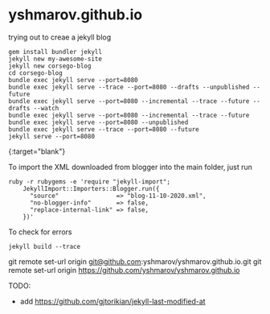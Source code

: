 # yshmarov.github.io
trying out to creae a jekyll blog
```
gem install bundler jekyll
jekyll new my-awesome-site
jekyll new corsego-blog
cd corsego-blog
bundle exec jekyll serve --port=8080
bundle exec jekyll serve --trace --port=8080 --drafts --unpublished --future
bundle exec jekyll serve --port=8080 --incremental --trace --future --drafts --watch
bundle exec jekyll serve --port=8080 --incremental --trace --future
bundle exec jekyll serve --port=8080 --unpublished
bundle exec jekyll serve --trace --port=8080 --future
jekyll serve --port=8080
```

{:target="blank"}

To import the XML downloaded from blogger into the main folder, just run

```
ruby -r rubygems -e 'require "jekyll-import";
    JekyllImport::Importers::Blogger.run({
      "source"                => "blog-11-10-2020.xml",
      "no-blogger-info"       => false,
      "replace-internal-link" => false,
    })'
```

To check for errors
```
jekyll build --trace
```

git remote set-url origin git@github.com:yshmarov/yshmarov.github.io.git
git remote set-url origin https://github.com/yshmarov/yshmarov.github.io

TODO:
* add https://github.com/gjtorikian/jekyll-last-modified-at
